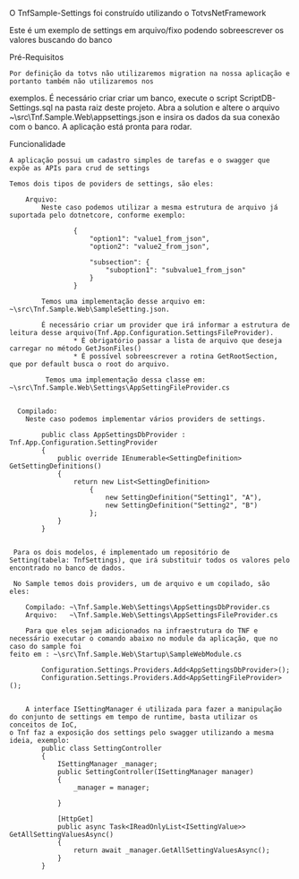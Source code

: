 O TnfSample-Settings foi construído utilizando o TotvsNetFramework

Este é um exemplo de settings em arquivo/fixo podendo sobreescrever os valores buscando do banco

Pré-Requisitos

    Por definição da totvs não utilizaremos migration na nossa aplicação e portanto também não utilizaremos nos 
exemplos.
    É necessário criar criar um banco, execute o script ScriptDB-Settings.sql na pasta raiz deste projeto.
    Abra a solution e altere o arquivo ~\src\Tnf.Sample.Web\appsettings.json e insira os dados da sua conexão com o banco.
    A aplicação está pronta para rodar.

Funcionalidade

    A aplicação possui um cadastro simples de tarefas e o swagger que expõe as APIs para crud de settings

    Temos dois tipos de poviders de settings, são eles:

        Arquivo:
            Neste caso podemos utilizar a mesma estrutura de arquivo já suportada pelo dotnetcore, conforme exemplo:

                    {
                        "option1": "value1_from_json",
                        "option2": "value2_from_json",

                        "subsection": {
                            "suboption1": "subvalue1_from_json"
                        }
                    }

            Temos uma implementação desse arquivo em:  ~\src\Tnf.Sample.Web\SampleSetting.json.

            É necessário criar um provider que irá informar a estrutura de leitura desse arquivo(Tnf.App.Configuration.SettingsFileProvider).
                    * É obrigatório passar a lista de arquivo que deseja carregar no método GetJsonFiles()
                    * É possível sobreescrever a rotina GetRootSection, que por default busca o root do arquivo.

             Temos uma implementação dessa classe em: ~\src\Tnf.Sample.Web\Settings\AppSettingFileProvider.cs


      Compilado:
        Neste caso podemos implementar vários providers de settings.

            public class AppSettingsDbProvider : Tnf.App.Configuration.SettingProvider
            {
                public override IEnumerable<SettingDefinition> GetSettingDefinitions()
                {
                    return new List<SettingDefinition>
                        {
                            new SettingDefinition("Setting1", "A"),
                            new SettingDefinition("Setting2", "B")
                        };
                }
            }


     Para os dois modelos, é implementado um repositório de Setting(tabela: TnfSettings), que irá substituir todos os valores pelo encontrado no banco de dados.
     
     No Sample temos dois providers, um de arquivo e um copilado, são eles:

        Compilado: ~\Tnf.Sample.Web\Settings\AppSettingsDbProvider.cs
        Arquivo:   ~\Tnf.Sample.Web\Settings\AppSettingsFileProvider.cs

        Para que eles sejam adicionados na infraestrutura do TNF e necessário executar o comando abaixo no module da aplicação, que no caso do sample foi 
    feito em : ~\src\Tnf.Sample.Web\Startup\SampleWebModule.cs

            Configuration.Settings.Providers.Add<AppSettingsDbProvider>();
            Configuration.Settings.Providers.Add<AppSettingFileProvider>();


        A interface ISettingManager é utilizada para fazer a manipulação do conjunto de settings em tempo de runtime, basta utilizar os conceitos de IoC,
    o Tnf faz a exposição dos settings pelo swagger utilizando a mesma ideia, exemplo:
            public class SettingController
            {
                ISettingManager _manager;
                public SettingController(ISettingManager manager)
                {
                    _manager = manager;

                }

                [HttpGet]
                public async Task<IReadOnlyList<ISettingValue>> GetAllSettingValuesAsync()
                {           
                    return await _manager.GetAllSettingValuesAsync();
                }
            }
